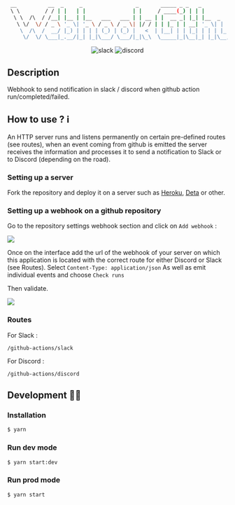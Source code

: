 ```bash
 __          __  _     _                 _       _____ _ _   _           _                    _   _
 \ \        / / | |   | |               | |     / ____(_) | | |         | |         /\       | | (_)
  \ \  /\  / /__| |__ | |__   ___   ___ | | __ | |  __ _| |_| |__  _   _| |__      /  \   ___| |_ _  ___  _ __  ___
   \ \/  \/ / _ \ '_ \| '_ \ / _ \ / _ \| |/ / | | |_ | | __| '_ \| | | | '_ \    / /\ \ / __| __| |/ _ \| '_ \/ __|
    \  /\  /  __/ |_) | | | | (_) | (_) |   <  | |__| | | |_| | | | |_| | |_) |  / ____ \ (__| |_| | (_) | | | \__ \
     \/  \/ \___|_.__/|_| |_|\___/ \___/|_|\_\  \_____|_|\__|_| |_|\__,_|_.__/  /_/    \_\___|\__|_|\___/|_| |_|___/
```

<p align="center">
  <img src="https://img.shields.io/static/v1?style=for-the-badge&color=green&logoColor=white&logo=slack&label=slack&message=webhook" alt="slack" />
  <img src="https://img.shields.io/static/v1?style=for-the-badge&color=7289DA&logoColor=white&logo=discord&label=discord&message=webhook" alt="discord" />
</p>

## Description

Webhook to send notification in slack / discord when github action run/completed/failed.

## How to use ? ℹ️

An HTTP server runs and listens permanently on certain pre-defined routes (see routes), when an event coming from github is emitted the server receives the information and processes it to send a notification to Slack or to Discord (depending on the road).

### Setting up a server

Fork the repository and deploy it on a server such as [Heroku](https://www.heroku.com/), [Deta](https://web.deta.sh/) or other.

### Setting up a webhook on a github repository

Go to the repository settings webhook section and click on `Add webhook` :

<img style="text-align: center" src="https://github.com/jboucly/webhook-github-action/blob/main/src/public/images/webhooks.png" /><br>

Once on the interface add the url of the webhook of your server on which this application is located with the correct route for either Discord or Slack (see Routes).
Select `Content-Type: application/json`
As well as emit individual events and choose `Check runs`

Then validate.

<img style="text-align: center" src="https://github.com/jboucly/webhook-github-action/blob/main/src/public/images/add-webhook.png" /><br>

### Routes

For Slack :

`/github-actions/slack`

For Discord :

`/github-actions/discord`

## Development 👨‍💻

### Installation

```bash
$ yarn
```

### Run dev mode

```bash
$ yarn start:dev
```

### Run prod mode

```bash
$ yarn start
```
